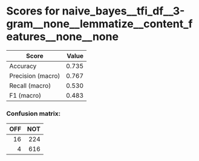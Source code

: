 # Scores for naive_bayes__tfi_df__3-gram__none__lemmatize__content_features__none__none
|      Score      |Value|
|-----------------|----:|
|Accuracy         |0.735|
|Precision (macro)|0.767|
|Recall (macro)   |0.530|
|F1 (macro)       |0.483|

### Confusion matrix:
|OFF|NOT|
|--:|--:|
| 16|224|
|  4|616|
